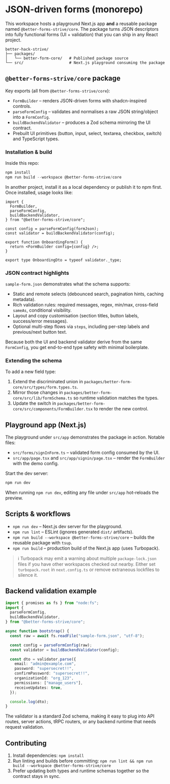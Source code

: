 # JSON-driven forms (monorepo)

This workspace hosts a playground Next.js app **and** a reusable package named `@better-forms-strive/core`. The package turns JSON descriptors into fully functional forms (UI + validation) that you can ship in any React project.

```
better-hack-strive/
├── packages/
│   └── better-form-core/   # Published package source
└── src/                    # Next.js playground consuming the package
```

## `@better-forms-strive/core` package

Key exports (all from `@better-forms-strive/core`):

- `FormBuilder` – renders JSON-driven forms with shadcn-inspired controls.
- `parseFormConfig` – validates and normalises a raw JSON string/object into a `FormConfig`.
- `buildBackendValidator` – produces a Zod schema mirroring the UI contract.
- Prebuilt UI primitives (button, input, select, textarea, checkbox, switch) and TypeScript types.

### Installation & build

Inside this repo:

```powershell
npm install
npm run build --workspace @better-forms-strive/core
```

In another project, install it as a local dependency or publish it to npm first. Once installed, usage looks like:

```tsx
import {
  FormBuilder,
  parseFormConfig,
  buildBackendValidator,
} from "@better-forms-strive/core";

const config = parseFormConfig(formJson);
const validator = buildBackendValidator(config);

export function OnboardingForm() {
  return <FormBuilder config={config} />;
}

export type OnboardingDto = typeof validator._type;
```

### JSON contract highlights

`sample-form.json` demonstrates what the schema supports:

- Static and remote selects (debounced search, pagination hints, caching metadata).
- Rich validation rules: required messages, regex, min/max, cross-field `sameAs`, conditional visibility.
- Layout and copy customisation (section titles, button labels, success/error messages).
- Optional multi-step flows via `steps`, including per-step labels and previous/next button text.

Because both the UI and backend validator derive from the same `FormConfig`, you get end-to-end type safety with minimal boilerplate.

### Extending the schema

To add a new field type:

1. Extend the discriminated union in `packages/better-form-core/src/types/form.types.ts`.
2. Mirror those changes in `packages/better-form-core/src/lib/formSchema.ts` so runtime validation matches the types.
3. Update the switch in `packages/better-form-core/src/components/FormBuilder.tsx` to render the new control.

## Playground app (Next.js)

The playground under `src/app` demonstrates the package in action. Notable files:

- `src/forms/signInForm.ts` – validated form config consumed by the UI.
- `src/app/page.tsx` and `src/app/signin/page.tsx` – render the `FormBuilder` with the demo config.

Start the dev server:

```powershell
npm run dev
```

When running `npm run dev`, editing any file under `src/app` hot-reloads the preview.

## Scripts & workflows

- `npm run dev` – Next.js dev server for the playground.
- `npm run lint` – ESLint (ignores generated `dist/` artifacts).
- `npm run build --workspace @better-forms-strive/core` – builds the reusable package with `tsup`.
- `npm run build` – production build of the Next.js app (uses Turbopack).

> ℹ️ Turbopack may emit a warning about multiple `package-lock.json` files if you have other workspaces checked out nearby. Either set `turbopack.root` in `next.config.ts` or remove extraneous lockfiles to silence it.

## Backend validation example

```ts
import { promises as fs } from "node:fs";
import {
  parseFormConfig,
  buildBackendValidator,
} from "@better-forms-strive/core";

async function bootstrap() {
  const raw = await fs.readFile("sample-form.json", "utf-8");

  const config = parseFormConfig(raw);
  const validator = buildBackendValidator(config);

  const dto = validator.parse({
    email: "admin@example.com",
    password: "supersecret!!",
    confirmPassword: "supersecret!!",
    organizationId: "org_123",
    permissions: ["manage_users"],
    receiveUpdates: true,
  });

  console.log(dto);
}
```

The validator is a standard Zod schema, making it easy to plug into API routes, server actions, tRPC routers, or any backend runtime that needs request validation.

## Contributing

1. Install dependencies: `npm install`
2. Run linting and builds before committing: `npm run lint && npm run build --workspace @better-forms-strive/core`
3. Prefer updating both types and runtime schemas together so the contract stays in sync.
